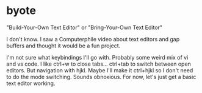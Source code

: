 # byote

"Build-Your-Own Text Editor" or "Bring-Your-Own Text Editor"

I don't know. I saw a Computerphile video about text editors
and gap buffers and thought it would be a fun project.

I'm not sure what keybindings I'll go with. Probably some
weird mix of vi and vs code. I like ctrl+w to close tabs...
ctrl+tab to switch between open editors. But navigation with
hjkl. Maybe I'll make it ctrl+hjkl so I don't need to do the
mode switching. Sounds obnoxious. For now, let's just get a
basic text editor working.
